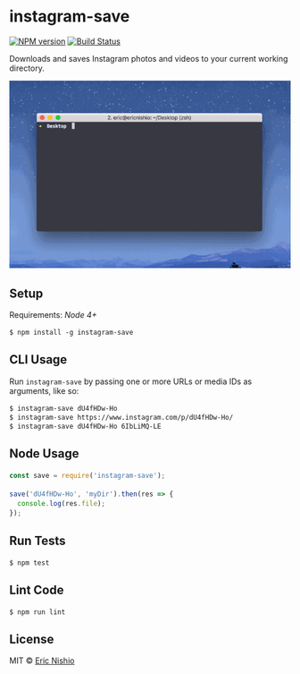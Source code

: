 instagram-save
==============

[![NPM version][npm-image]][npm-url]
[![Build Status][travis-image]][travis-url]

Downloads and saves Instagram photos and videos to your current working
directory.

![instagram-save][gif]

## Setup

Requirements: *Node 4+*

```
$ npm install -g instagram-save
```

## CLI Usage

Run `instagram-save` by passing one or more URLs or media IDs as arguments,
like so:

```
$ instagram-save dU4fHDw-Ho
$ instagram-save https://www.instagram.com/p/dU4fHDw-Ho/
$ instagram-save dU4fHDw-Ho 6IbLiMQ-LE
```

## Node Usage

```javascript
const save = require('instagram-save');

save('dU4fHDw-Ho', 'myDir').then(res => {
  console.log(res.file);
});
```

## Run Tests

```
$ npm test
```

## Lint Code

```
$ npm run lint
```

## License

MIT © [Eric Nishio](http://ericnish.io)

[npm-url]: https://npmjs.org/package/instagram-save
[npm-image]: https://img.shields.io/npm/v/instagram-save.svg?style=flat-square

[travis-url]: https://travis-ci.org/ericnishio/instagram-save
[travis-image]: https://img.shields.io/travis/ericnishio/instagram-save.svg?style=flat-square

[gif]: /doc/demo.gif
